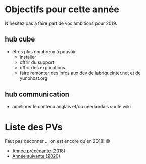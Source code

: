 <!-- TITLE: 2019 -->
<!-- SUBTITLE: Objectifs et réunions de 2019 -->

# Objectifs pour cette année
N'hésitez pas à faire part de vos ambitions pour 2019.

## hub cube

* êtres plus nombreux à pouvoir 
	* installer
	* offrir du support
	* offrir des explications
	* faire remonter des infos aux dev de labriqueinter.net et de yunohost.org

## hub communication

* améliorer le contenu anglais et/ou néerlandais sur le wiki

# Liste des PVs

Faut pas déconner ... on est encore qu'en 2018! :sweat_smile:

* [Année précédante (2018)](2018)
* [Année suivante (2020)](2020)
